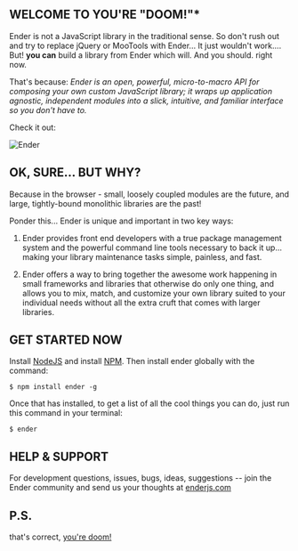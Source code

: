WELCOME TO YOU'RE "DOOM!"*
--------------------------

Ender is not a JavaScript library in the traditional sense. So don't rush out and try to replace jQuery or MooTools with Ender... It just wouldn't work.... But! **you can** build a library from Ender which will. And you should. right now.

That's because: *Ender is an open, powerful, micro-to-macro API for composing your own custom JavaScript library; it wraps up application agnostic, independent modules into a slick, intuitive, and familiar interface so you don't have to.*

Check it out:

![Ender](http://f.cl.ly/items/1W0P3I3D3m3U0e1j2h1c/Screen%20shot%202011-05-09%20at%2011.31.42%20AM.png)

OK, SURE... BUT WHY?
--------------------
Because in the browser - small, loosely coupled modules are the future, and large, tightly-bound monolithic libraries are the past!

Ponder this... Ender is unique and important in two key ways:

1) Ender provides front end developers with a true package management system and the powerful command line tools necessary to back it up... making your library maintenance tasks simple, painless, and fast.

2) Ender offers a way to bring together the awesome work happening in small frameworks and libraries that otherwise do only one thing, and allows you to mix, match, and customize your own library suited to your individual needs without all the extra cruft that comes with larger libraries.

GET STARTED NOW
---------------

Install [NodeJS](http://nodejs.org) and install [NPM](https://github.com/isaacs/npm). Then install ender globally with the command:

    $ npm install ender -g

Once that has installed, to get a list of all the cool things you can do, just run this command in your terminal:

    $ ender


HELP & SUPPORT
----------
For development questions, issues, bugs, ideas, suggestions -- join the Ender community and send us your thoughts at [enderjs.com](http://enderjs.com)

P.S.
---
that's correct, [you're doom!](http://blog.urbanbohemian.com/2009/04/08/5201/)
